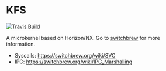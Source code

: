 # KFS

[![Travis Build](https://img.shields.io/travis/roblabla42/KFS.svg?logo=travis)](https://travis-ci.org/roblabla42/KFS)

A microkernel based on Horizon/NX. Go to [switchbrew](https://switchbrew.org/) for more information.

- Syscalls: https://switchbrew.org/wiki/SVC
- IPC: https://switchbrew.org/wiki/IPC_Marshalling

